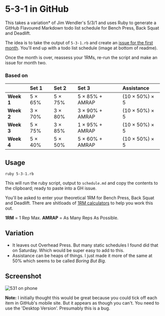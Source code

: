 # 5-3-1 in GitHub

This takes a variation* of Jim Wendler's 5/3/1 and uses Ruby to generate a GitHub Flavoured Markdown todo list schedule for Bench Press, Back Squat and Deadlift.

The idea is to take the output of `5-3-1.rb` and create an [issue for the first month](https://github.com/andytlr/5-3-1/issues/1). You'll end up with a todo list schedule (image at bottom of readme).

Once the month is over, reassess your 1RMs, re-run the script and make an issue for month two.

### Based on

|            | Set 1   | Set 2   | Set 3           | Assistance     |
| :--------- | :------ | :------ | :-------------- | :------------- |
| **Week 1** | 5 × 65% | 5 × 75% | 5 × 85% + AMRAP | (10 × 50%) × 5 |
| **Week 2** | 3 × 70% | 3 × 80% | 3 × 90% + AMRAP | (10 × 50%) × 5 |
| **Week 3** | 5 × 75% | 3 × 85% | 1 × 95% + AMRAP | (10 × 50%) × 5 |
| **Week 4** | 5 × 40% | 5 × 50% | 5 × 60% + AMRAP | (10 × 50%) × 5 |

## Usage

```shell
ruby 5-3-1.rb
```

This will run the ruby script, output to `schedule.md` and copy the contents to the clipboard; ready to paste into a GH issue.

You'll be asked to enter your theoretical 1RM for Bench Press, Back Squat and Deadlift. There are shitloads of [1RM calculators](http://www.exrx.net/Calculators/OneRepMax.html) to help you work this out.

**1RM** = 1 Rep Max. **AMRAP** = As Many Reps As Possible.

## Variation

* It leaves out Overhead Press. But many static schedules I found did that on Saturday. Which would be super easy to add to this.
* Assistance can be heaps of things. I just made it more of the same at 50% which seems to be called _Boring But Big_.

## Screenshot

![531 on phone](https://cloud.githubusercontent.com/assets/475255/2623804/b53aad62-bd08-11e3-91c7-88981a6bfda5.jpg)

**Note:** I initially thought this would be great because you could tick off each item in GitHub's mobile site. But it appears as though you can't. You need to use the 'Desktop Version'. Presumably this is a bug.
